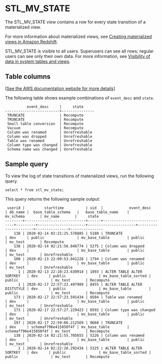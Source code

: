# STL\_MV\_STATE<a name="r_STL_MV_STATE"></a>

The STL\_MV\_STATE view contains a row for every state transition of a materialized view\. 

For more information about materialized views, see [Creating materialized views in Amazon Redshift](materialized-view-overview.md)\.

STL\_MV\_STATE is visible to all users\. Superusers can see all rows; regular users can see only their own data\. For more information, see [Visibility of data in system tables and views](c_visibility-of-data.md)\.

## Table columns<a name="r_STL_MV_STATE-table-columns"></a>

[\[See the AWS documentation website for more details\]](http://docs.aws.amazon.com/redshift/latest/dg/r_STL_MV_STATE.html)

The following table shows example combinations of `event_desc` and `state`\.

```
          event_desc     |     state
-------------------------+---------------
 TRUNCATE                | Recompute
 TRUNCATE                | Recompute
 Small table conversion  | Recompute
 Vacuum                  | Recompute
 Column was renamed      | Unrefreshable
 Column was dropped      | Unrefreshable
 Table was renamed       | Unrefreshable
 Column type was changed | Unrefreshable
 Schema name was changed | Unrefreshable
```

## Sample query<a name="r_STL_MV_STATE-sample-query"></a>

To view the log of state transitions of materialized views, run the following query\. 

```
select * from stl_mv_state;
```

This query returns the following sample output: 

```
 userid |         starttime          | xid  |            event_desc       | db_name |  base_table_schema   |   base_table_name    |      mv_schema       | mv_name       |     state
--------+----------------------------+------+-----------------------------+---------+----------------------+----------------------+----------------------+---------------+---------------
    138 | 2020-02-14 02:21:25.578885 | 5180 | TRUNCATE                    | dev     | public               | mv_base_table        | public               | mv_test       | Recompute
    138 | 2020-02-14 02:21:56.846774 | 5275 | Column was dropped          | dev     |                      | mv_base_table        | public               | mv_test       | Unrefreshable
    100 | 2020-02-13 22:09:53.041228 | 1794 | Column was renamed          | dev     |                      | mv_base_table        | public               | mv_test       | Unrefreshable
      1 | 2020-02-13 22:10:23.630914 | 1893 | ALTER TABLE ALTER SORTKEY   | dev     | public               | mv_base_table_sorted | public               | mv_test       | Recompute
      1 | 2020-02-17 22:57:22.497989 | 8455 | ALTER TABLE ALTER DISTSTYLE | dev     | public               | mv_base_table        | public               | mv_test       | Recompute
    173 | 2020-02-17 22:57:23.591434 | 8504 | Table was renamed           | dev     |                      | mv_base_table        | public               | mv_test       | Unrefreshable
    173 | 2020-02-17 22:57:27.229423 | 8592 | Column type was changed     | dev     |                      | mv_base_table        | public               | mv_test       | Unrefreshable
    197 | 2020-02-17 22:59:06.212569 | 9668 | TRUNCATE                    | dev     | schemaf796e415850f4f | mv_base_table        | schemaf796e415850f4f | mv_test       | Recompute
    138 | 2020-02-14 02:21:55.705655 | 5226 | Column was renamed          | dev     |                      | mv_base_table        | public               | mv_test       | Unrefreshable
      1 | 2020-02-14 02:22:26.292434 | 5325 | ALTER TABLE ALTER SORTKEY   | dev     | public               | mv_base_table_sorted | public               | mv_test       | Recompute
```